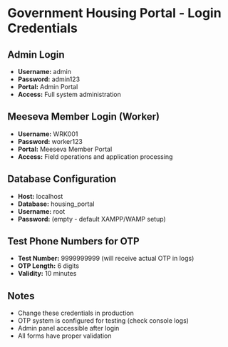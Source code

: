 # Government Housing Portal - Login Credentials

## Admin Login
- **Username:** admin
- **Password:** admin123
- **Portal:** Admin Portal
- **Access:** Full system administration

## Meeseva Member Login (Worker)
- **Username:** WRK001
- **Password:** worker123
- **Portal:** Meeseva Member Portal
- **Access:** Field operations and application processing

## Database Configuration
- **Host:** localhost
- **Database:** housing_portal
- **Username:** root
- **Password:** (empty - default XAMPP/WAMP setup)

## Test Phone Numbers for OTP
- **Test Number:** 9999999999 (will receive actual OTP in logs)
- **OTP Length:** 6 digits
- **Validity:** 10 minutes

## Notes
- Change these credentials in production
- OTP system is configured for testing (check console logs)
- Admin panel accessible after login
- All forms have proper validation